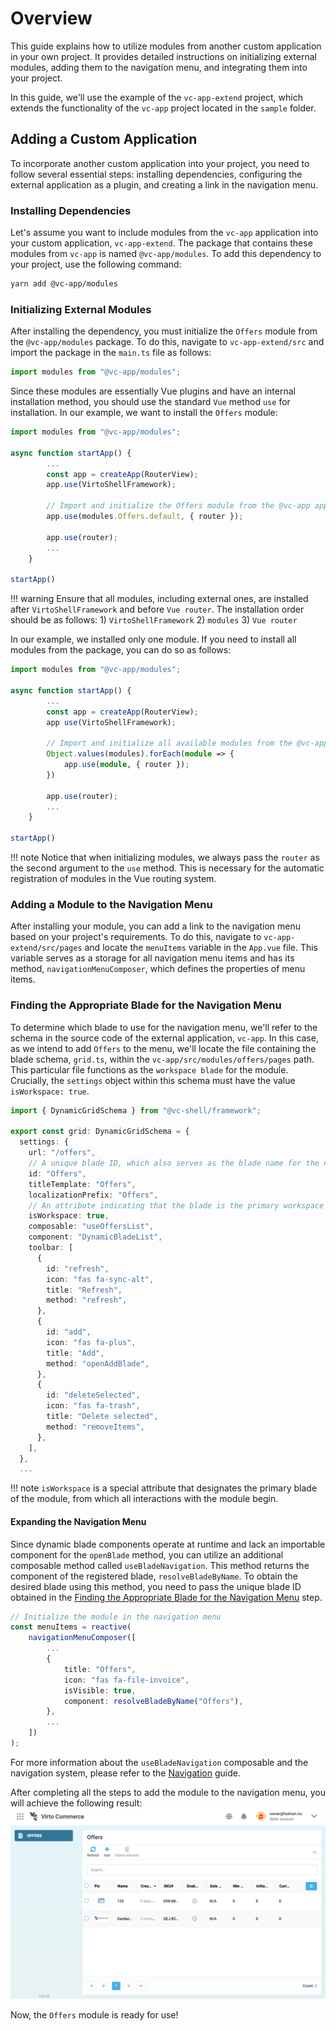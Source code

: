 # Overview

This guide explains how to utilize modules from another custom application in your own project. It provides detailed instructions on initializing external modules, adding them to the navigation menu, and integrating them into your project.

In this guide, we'll use the example of the `vc-app-extend` project, which extends the functionality of the `vc-app` project located in the `sample` folder.

## Adding a Custom Application

To incorporate another custom application into your project, you need to follow several essential steps: installing dependencies, configuring the external application as a plugin, and creating a link in the navigation menu.

### Installing Dependencies

Let's assume you want to include modules from the `vc-app` application into your custom application, `vc-app-extend`. The package that contains these modules from `vc-app` is named `@vc-app/modules`. To add this dependency to your project, use the following command:

```bash
yarn add @vc-app/modules
```

### Initializing External Modules

After installing the dependency, you must initialize the `Offers` module from the `@vc-app/modules` package. To do this, navigate to `vc-app-extend/src` and import the package in the `main.ts` file as follows:

```typescript
import modules from "@vc-app/modules";
```

Since these modules are essentially Vue plugins and have an internal installation method, you should use the standard `Vue` method `use` for installation. In our example, we want to install the `Offers` module:

```typescript
import modules from "@vc-app/modules";

async function startApp() {
        ...
        const app = createApp(RouterView);
        app.use(VirtoShellFramework);

        // Import and initialize the Offers module from the @vc-app application
        app.use(modules.Offers.default, { router });

        app.use(router);
        ...
    }

startApp()
```

!!! warning
    Ensure that all modules, including external ones, are installed after `VirtoShellFramework` and before `Vue router`. The installation order should be as follows:
    1) `VirtoShellFramework`
    2) `modules`
    3) `Vue router`

In our example, we installed only one module. If you need to install all modules from the package, you can do so as follows:

```typescript
import modules from "@vc-app/modules";

async function startApp() {
        ...
        const app = createApp(RouterView);
        app use(VirtoShellFramework);

        // Import and initialize all available modules from the @vc-app application
        Object.values(modules).forEach(module => {
            app.use(module, { router });
        })

        app.use(router);
        ...
    }

startApp()
```

!!! note
    Notice that when initializing modules, we always pass the `router` as the second argument to the `use` method. This is necessary for the automatic registration of modules in the Vue routing system.


### Adding a Module to the Navigation Menu

After installing your module, you can add a link to the navigation menu based on your project's requirements. To do this, navigate to `vc-app-extend/src/pages` and locate the `menuItems` variable in the `App.vue` file. This variable serves as a storage for all navigation menu items and has its method, `navigationMenuComposer`, which defines the properties of menu items.

### Finding the Appropriate Blade for the Navigation Menu

To determine which blade to use for the navigation menu, we'll refer to the schema in the source code of the external application, `vc-app`. In this case, as we intend to add `Offers` to the menu, we'll locate the file containing the blade schema, `grid.ts`, within the `vc-app/src/modules/offers/pages` path. This particular file functions as the `workspace blade` for the module. Crucially, the `settings` object within this schema must have the value `isWorkspace: true`.

```typescript title="vc-app-extend/src/modules/offers/pages/grid.ts" linenums="1"
import { DynamicGridSchema } from "@vc-shell/framework";

export const grid: DynamicGridSchema = {
  settings: {
    url: "/offers",
    // A unique blade ID, which also serves as the blade name for the navigation system
    id: "Offers",
    titleTemplate: "Offers",
    localizationPrefix: "Offers",
    // An attribute indicating that the blade is the primary workspace for the Offers module
    isWorkspace: true,
    composable: "useOffersList",
    component: "DynamicBladeList",
    toolbar: [
      {
        id: "refresh",
        icon: "fas fa-sync-alt",
        title: "Refresh",
        method: "refresh",
      },
      {
        id: "add",
        icon: "fas fa-plus",
        title: "Add",
        method: "openAddBlade",
      },
      {
        id: "deleteSelected",
        icon: "fas fa-trash",
        title: "Delete selected",
        method: "removeItems",
      },
    ],
  },
  ...
```

!!! note
    `isWorkspace` is a special attribute that designates the primary blade of the module, from which all interactions with the module begin.

#### Expanding the Navigation Menu

Since dynamic blade components operate at runtime and lack an importable component for the `openBlade` method, you can utilize an additional composable method called `useBladeNavigation`. This method returns the component of the registered blade, `resolveBladeByName`. To obtain the desired blade using this method, you need to pass the unique blade ID obtained in the [Finding the Appropriate Blade for the Navigation Menu](./include-and-setup-other-custom-app.md#finding-the-appropriate-blade-for-the-navigation-menu) step.

```typescript title="vc-app-extend/src/pages/App.vue" linenums="1"
// Initialize the module in the navigation menu
const menuItems = reactive(
    navigationMenuComposer([
        ...
        {
            title: "Offers",
            icon: "fas fa-file-invoice",
            isVisible: true,
            component: resolveBladeByName("Offers"),
        },
        ...
    ])
);
```

For more information about the `useBladeNavigation` composable and the navigation system, please refer to the [Navigation](../navigation.md) guide.

After completing all the steps to add the module to the navigation menu, you will achieve the following result:
![Provided Offers](../../../media/added-offers-menu.png)

Now, the `Offers` module is ready for use!
